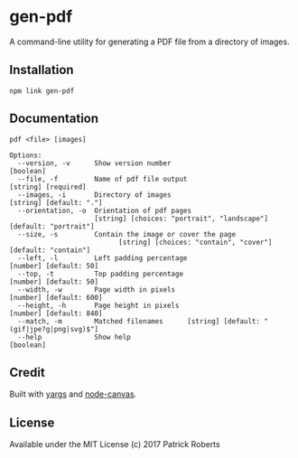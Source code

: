 # gen-pdf

A command-line utility for generating a PDF file from a directory of images.

## Installation

    npm link gen-pdf

## Documentation

    pdf <file> [images]

    Options:
      --version, -v      Show version number                                     [boolean]
      --file, -f         Name of pdf file output                       [string] [required]
      --images, -i       Directory of images                       [string] [default: "."]
      --orientation, -o  Orientation of pdf pages
                         [string] [choices: "portrait", "landscape"] [default: "portrait"]
      --size, -s         Contain the image or cover the page
                               [string] [choices: "contain", "cover"] [default: "contain"]
      --left, -l         Left padding percentage                    [number] [default: 50]
      --top, -t          Top padding percentage                     [number] [default: 50]
      --width, -w        Page width in pixels                      [number] [default: 600]
      --height, -h       Page height in pixels                     [number] [default: 840]
      --match, -m        Matched filenames      [string] [default: "(gif|jpe?g|png|svg)$"]
      --help             Show help                                               [boolean]

## Credit

Built with [yargs] and [node-canvas][canvas].

## License

Available under the MIT License (c) 2017 Patrick Roberts

[yargs]: https://www.npmjs.com/package/yargs
[canvas]: https://www.npmjs.com/package/canvas
